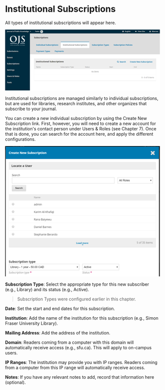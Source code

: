 # Institutional Subscriptions

All types of institutional subscriptions will appear here.

![](./assets/learning-ojs3.1-jm-subscriptions-instit.PNG)

Institutional subscriptions are managed similarly to individual subscriptions, but are used for libraries, research institutes, and other organizes that subscribe to your journal.

You can create a new individual subscription by using the Create New Subscription link. First, however, you will need to create a new account for the institution's contact person under Users & Roles \(see Chapter 7\). Once that is done, you can search for the account here, and apply the different configurations.

![](./assets/learning-ojs3.1-jm-subscriptions-instit-create.PNG)

**Subscription Type**: Select the appropriate type for this new subscriber \(e.g., Library\) and its status \(e.g., Active\).

> Subscription Types were configured earlier in this chapter.

**Date**: Set the start and end dates for this subscription.

**Institution**: Add the name of the institution for this subscription \(e.g., Simon Fraser University Library\).

**Mailing Address**: Add the address of the institution.

**Domain**: Readers coming from a computer with this domain will automatically receive access \(e.g., sfu.ca\). This will apply to on-campus users.

**IP Ranges**: The institution may provide you with IP ranges. Readers coming from a computer from this IP range will automatically receive access.

**Notes**: If you have any relevant notes to add, record that information here \(optional\).
